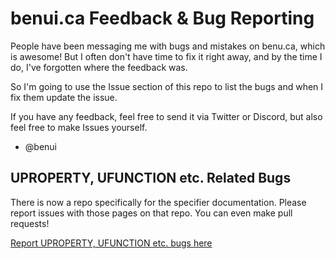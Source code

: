 # benui.ca Feedback & Bug Reporting

People have been messaging me with bugs and mistakes on benu.ca, which is awesome!
But I often don't have time to fix it right away, and by the time I do, I've forgotten where the feedback was.

So I'm going to use the Issue section of this repo to list the bugs and when I fix them update the issue.

If you have any feedback, feel free to send it via Twitter or Discord, but also feel free to make Issues yourself.

- @benui

## UPROPERTY, UFUNCTION etc. Related Bugs

There is now a repo specifically for the specifier documentation. Please report issues with those pages on that repo. You can even make pull requests!

[Report UPROPERTY, UFUNCTION etc. bugs here](https://github.com/benui-dev/UE-Specifier-Docs)
